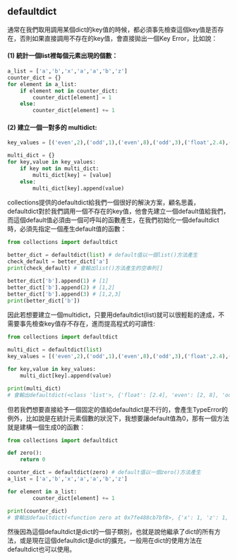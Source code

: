 ## defaultdict

通常在我們取用調用某個dict的key值的時候，都必須事先檢查這個key值是否存在，否則如果直接調用不存在的key值，會直接拋出一個Key Error，比如說：

#### (1) 統計一個list裡每個元素出現的個數：

```python
a_list = ['a','b','x','a','a','b','z']
counter_dict = {}
for element in a_list:
    if element not in counter_dict:
        counter_dict[element] = 1
    else:
        counter_dict[element] += 1
```

#### (2) 建立一個一對多的 multidict:

```python
key_values = [('even',2),('odd',1),('even',8),('odd',3),('float',2.4),('odd',7)]

multi_dict = {}
for key,value in key_values:
    if key not in multi_dict:
        multi_dict[key] = [value]
    else:
        multi_dict[key].append(value)
```

collections提供的defaultdict給我們一個很好的解決方案，顧名思義，defaultdict對於我們調用一個不存在的key值，他會先建立一個default值給我們，而這個default值必須由一個可呼叫的函數產生，在我們初始化一個defaultdict時，必須先指定一個產生default值的函數：

```python
from collections import defaultdict

better_dict = defaultdict(list) # default值以一個list()方法產生
check_default = better_dict['a']
print(check_default) # 會輸出list()方法產生的空串列[]

better_dict['b'].append(1) # [1] 
better_dict['b'].append(2) # [1,2] 
better_dict['b'].append(3) # [1,2,3] 
print(better_dict['b'])
```

因此若想要建立一個multidict，只要用defaultdict(list)就可以很輕鬆的達成，不需要事先檢查key值存不存在，進而提高程式的可讀性:

```python
from collections import defaultdict

multi_dict = defaultdict(list) 
key_values = [('even',2),('odd',1),('even',8),('odd',3),('float',2.4),('odd',7)]

for key,value in key_values:
    multi_dict[key].append(value)

print(multi_dict) 
# 會輸出defaultdict(<class 'list'>, {'float': [2.4], 'even': [2, 8], 'odd': [1, 3, 7]})
```

但若我們想要直接給予一個固定的值給defaultdict是不行的，會產生TypeError的例外，比如說是在統計元素個數的狀況下，我想要讓default值為0，那有一個方法就是建構一個生成0的函數：

```python
from collections import defaultdict

def zero():
    return 0

counter_dict = defaultdict(zero) # default值以一個zero()方法產生
a_list = ['a','b','x','a','a','b','z']

for element in a_list:
        counter_dict[element] += 1

print(counter_dict) 
# 會輸出defaultdict(<function zero at 0x7fe488cb7bf8>, {'x': 1, 'z': 1, 'a': 3, 'b': 2})
```

然後因為這個defaultdict是dict的一個子類別，也就是說他繼承了dict的所有方法，或是現在這個defaultdict是dict的擴充，一般用在dict的使用方法在defaultdict也可以使用。
